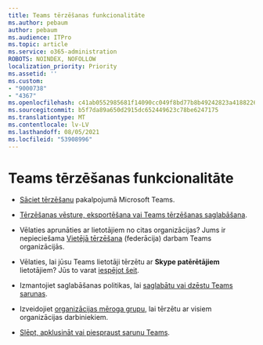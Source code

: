 ```yaml
---
title: Teams tērzēšanas funkcionalitāte
ms.author: pebaum
author: pebaum
ms.audience: ITPro
ms.topic: article
ms.service: o365-administration
ROBOTS: NOINDEX, NOFOLLOW
localization_priority: Priority
ms.assetid: ''
ms.custom:
- "9000738"
- "4367"
ms.openlocfilehash: c41ab0552985681f14090cc049f8bd77b8b49242823a418822674cd21dea0f77
ms.sourcegitcommit: b5f7da89a650d2915dc652449623c78be6247175
ms.translationtype: MT
ms.contentlocale: lv-LV
ms.lasthandoff: 08/05/2021
ms.locfileid: "53908996"
---
```

# <a name="teams-chat-functionality"></a>Teams tērzēšanas funkcionalitāte

- [Sāciet tērzēšanu](https://support.office.com/article/start-a-chat-in-teams-0c71b32b-c050-4930-a887-5afbe742b3d8) pakalpojumā Microsoft Teams.

- [Tērzēšanas vēsture, eksportēšana vai Teams tērzēšanas saglabāšana](https://docs.microsoft.com/alchemyinsights/chat-history-in-microsoft-teams).

- Vēlaties aprunāties ar lietotājiem no citas organizācijas? Jums ir nepieciešama [Vietējā tērzēšana](https://docs.microsoft.com/microsoftteams/native-chat-for-external-users) (federācija) darbam Teams organizācijās.

- Vēlaties, lai jūsu Teams lietotāji tērzētu ar **Skype patērētājiem** lietotājiem? Jūs to varat [iespējot šeit](https://docs.microsoft.com/microsoftteams/manage-external-access#step-1---enable-your-organization-to-communicate-with-another-teams-organization). 

- Izmantojiet saglabāšanas politikas, lai [saglabātu vai dzēstu Teams sarunas](https://docs.microsoft.com/microsoftteams/retention-policies).

- Izveidojiet [organizācijas mēroga grupu,](https://docs.microsoft.com/microsoftteams/create-an-org-wide-team) lai tērzētu ar visiem organizācijas darbiniekiem.

- [Slēpt, apklusināt vai piespraust sarunu Teams](https://support.office.com/article/hide-mute-or-pin-a-chat-in-teams-9aee02ef-713d-495b-8a73-9762d8e4b066).
